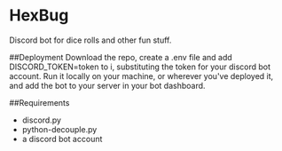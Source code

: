 # HexBug
Discord bot for dice rolls and other fun stuff.

##Deployment
Download the repo, create a .env file and add DISCORD_TOKEN=token to i, substituting the token for your discord bot account.
Run it locally on your machine, or wherever you've deployed it, and add the bot to your server in your bot dashboard.

##Requirements
- discord.py
- python-decouple.py
- a discord bot account
